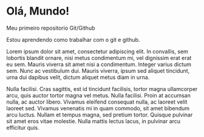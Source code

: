 # Olá, Mundo!

 Meu primeiro repositorio Git/Github
 
 Estou aprendendo como trabalhar com o git e github.
 
Lorem ipsum dolor sit amet, consectetur adipiscing elit. In convallis, sem lobortis blandit ornare, nisi metus condimentum mi, vel dignissim erat erat eu sem. Mauris viverra sit amet nisi a condimentum. Integer varius dictum sem. Nunc ac vestibulum dui. Mauris viverra, ipsum sed aliquet tincidunt, urna dui dapibus velit, dictum aliquet metus diam in urna.

Nulla facilisi. Cras sagittis, est id tincidunt facilisis, tortor magna ullamcorper arcu, quis auctor tortor magna vel metus. Nulla facilisi. Proin at accumsan nulla, ac auctor libero. Vivamus eleifend consequat nulla, ac laoreet velit laoreet sed. Vivamus venenatis mi in quam commodo, sit amet bibendum arcu luctus. Nullam et tempus magna, sed pretium tortor. Quisque pulvinar sit amet eros vitae molestie. Nulla mattis lectus lacus, in pulvinar arcu efficitur quis.
